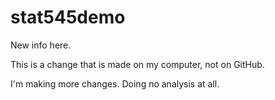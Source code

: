# stat545demo

New info here. 

This is a change that is made on my computer, not on GitHub. 

I'm making more changes. Doing no analysis at all. 
